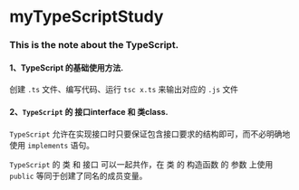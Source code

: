 # myTypeScriptStudy
### This is the note about the TypeScript.    
#### 1、TypeScript 的基础使用方法.
 创建 `.ts` 文件、编写代码、运行 `tsc x.ts` 来输出对应的 `.js` 文件    
#### 2、`TypeScript` 的 接口interface 和 类class.
 `TypeScript` 允许在实现接口时只要保证包含接口要求的结构即可，而不必明确地使用 `implements` 语句。
 
 `TypeScript` 的 类 和 接口 可以一起共作，在 类 的 构造函数 的 参数 上使用 `public` 等同于创建了同名的成员变量。

